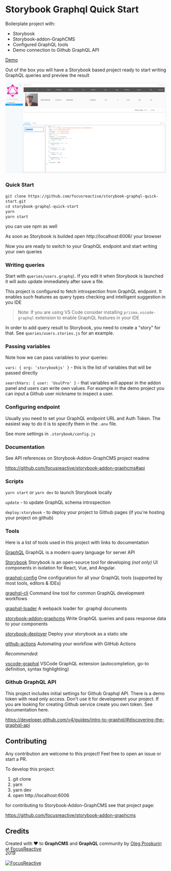 # Storybook Graphql Quick Start

Boilerplate project with:

- Storybook
- Storybook-addon-GraphCMS
- Configured GraphQL tools
- Demo connection to Github GraphQL API

[Demo](https://focusreactive.github.io/storybook-graphql-quick-start)

Out of the box you will have a Storybook based project ready to start writing GraphQL queries and preview the result

![demo app](docs/storybook.png)

### Quick Start

```shell
git clone https://github.com/focusreactive/storybook-graphql-quick-start.git
cd storybook-graphql-quick-start
yarn
yarn start
```

you can use npm as well

As soon as Storybook is builded open http://localhost:6006/ your browser

Now you are ready to switch to your GraphQL endpoint and start writing your own queries

### Writing queries

Start with `queries/users.graphql`. If you edit it when Storybook is launched it will auto update immediately after save a file.

This project is configured to fetch introspection from GraphQL endpoint. It enables such features as query types checking and intelligent suggestion in you IDE

>Note: If you are using VS Code consider installing `prisma.vscode-graphql` extension to enable GraphQL features in your IDE


In order to add query result to Storybook, you need to create a "story" for that. See `queries/users.stories.js` for an example.

### Passing variables

Note how we can pass variables to your queries:

`vars: { org: 'storybookjs' }` - this is the list of variables that will be passed directly

`searchVars: { user: 'UsulPro' }` - that variables will appear in the addon panel and users can write own values. For example in the demo project you can input a Github user nickname to inspect a user.


### Configuring endpoint

Usually you need to set your GraphQL endpoint URL and Auth Token. The easiest way to do it is to specify them in the `.env` file.

See more settings in `.storybook/config.js`

### Documentation

See API references on Storybook-Addon-GraphCMS project readme

https://github.com/focusreactive/storybook-addon-graphcms#api

### Scripts

`yarn start` or `yarn dev` to launch Storybook locally

`update` - to update GraphQL schema introspection

`deploy:storybook` - to deploy your project to Github pages (if you're hosting your project on github)

### Tools

Here is a list of tools used in this project with links to documentation

[GraphQL](https://graphql.org/) GraphQL is a modern query language for server API

[Storybook](https://storybook.js.org/)  Storybook is an open-source tool for developing *(not only)* UI components in isolation for React, Vue, and Angular.

[graphql-config](https://github.com/kamilkisiela/graphql-config) One configuration for all your GraphQL tools (supported by most tools, editors & IDEs)

[graphql-cli](https://github.com/Urigo/graphql-cli) Command line tool for common GraphQL development workflows

[graphql-loader](https://github.com/samsarahq/graphql-loader) A webpack loader for .graphql documents

[storybook-addon-graphcms](https://github.com/focusreactive/storybook-addon-graphcms) Write GraphQL queries and pass response data to your components

[storybook-deployer](https://github.com/storybookjs/storybook-deployer) Deploy your storybook as a static site

[github-actions](https://help.github.com/en/actions/automating-your-workflow-with-github-actions) Automating your workflow with GitHub Actions

*Recommended:*

[vscode-graphql](https://github.com/prisma-labs/vscode-graphql) VSCode GraphQL extension (autocompletion, go-to definition, syntax highlighting)

### Github GraphQL API

This project includes initial settings for Github Graphql API. There is a demo token with read only access. Don't use it for development your project. If you are looking for creating Github service create you own token. See documentation here.

https://developer.github.com/v4/guides/intro-to-graphql/#discovering-the-graphql-api

## Contributing

Any contribution are welcome to this project! Feel free to open an issue or start a PR.

To develop this project:

1. git clone
2. yarn
3. yarn dev
4. open http://localhost:6006

for contributing to Storybook-Addon-GraphCMS see that project page:

https://github.com/focusreactive/storybook-addon-graphcms


## Credits

<div align="left" style="height: 16px;">Created with ❤︎ to <b>GraphCMS</b> and <b>GraphQL</b> community by <a href="https://twitter.com/UsulPro">Oleg Proskurin</a> at <a href="https://twitter.com/FocusReactive">FocusReactive</a>
</div>

2019

[![FocusReactive](https://raw.githubusercontent.com/focusreactive/storybook-addon-graphcms/master/docs/focusreactive-logo.svg?sanitize=true)](https://focusreactive.com)
